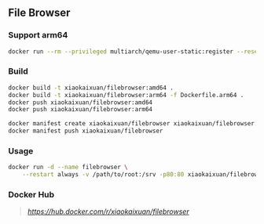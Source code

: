 ## File Browser

### Support arm64
```bash
docker run --rm --privileged multiarch/qemu-user-static:register --reset
```

### Build
```bash
docker build -t xiaokaixuan/filebrowser:amd64 .
docker build -t xiaokaixuan/filebrowser:arm64 -f Dockerfile.arm64 .
docker push xiaokaixuan/filebrowser:amd64
docker push xiaokaixuan/filebrowser:arm64

docker manifest create xiaokaixuan/filebrowser xiaokaixuan/filebrowser:amd64 xiaokaixuan/filebrowser:arm64 --amend
docker manifest push xiaokaixuan/filebrowser
```

### Usage

```bash
docker run -d --name filebrowser \
    --restart always -v /path/to/root:/srv -p80:80 xiaokaixuan/filebrowser
```

### Docker Hub
> *https://hub.docker.com/r/xiaokaixuan/filebrowser*

